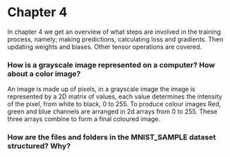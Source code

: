 # Chapter 4


In chapter 4 we get an overview of what steps are involved in the training process, namely; making predictions, calculating loss and gradients. Then updating weights and biases. Other tensor operations are covered.

### How is a grayscale image represented on a computer? How about a color image?
An image is made up of pixels, in a grayscale image the image is represented by a 2D matrix of values, each value determines the intensity of the pixel, from white to black, 0 to 255. To produce colour images Red, green and blue channels are arranged in 2d arrays from 0 to 255. These three arrays combine to form a final coloured image.

### How are the files and folders in the MNIST_SAMPLE dataset structured? Why?

